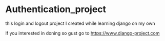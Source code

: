 # Authentication_project
this login and logout project I created while learning django on my own

If you interested in doning so gust go to https://www.django-project.com
